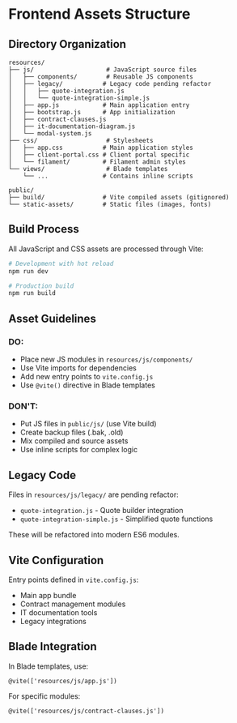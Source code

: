 # Frontend Assets Structure

## Directory Organization

```
resources/
├── js/                    # JavaScript source files
│   ├── components/        # Reusable JS components
│   ├── legacy/           # Legacy code pending refactor
│   │   ├── quote-integration.js
│   │   └── quote-integration-simple.js
│   ├── app.js            # Main application entry
│   ├── bootstrap.js      # App initialization
│   ├── contract-clauses.js
│   ├── it-documentation-diagram.js
│   └── modal-system.js
├── css/                   # Stylesheets
│   ├── app.css           # Main application styles
│   ├── client-portal.css # Client portal specific
│   └── filament/         # Filament admin styles
└── views/                 # Blade templates
    └── ...               # Contains inline scripts

public/
├── build/                # Vite compiled assets (gitignored)
└── static-assets/        # Static files (images, fonts)
```

## Build Process

All JavaScript and CSS assets are processed through Vite:

```bash
# Development with hot reload
npm run dev

# Production build
npm run build
```

## Asset Guidelines

### DO:
- Place new JS modules in `resources/js/components/`
- Use Vite imports for dependencies
- Add new entry points to `vite.config.js`
- Use `@vite()` directive in Blade templates

### DON'T:
- Put JS files in `public/js/` (use Vite build)
- Create backup files (.bak, .old)
- Mix compiled and source assets
- Use inline scripts for complex logic

## Legacy Code

Files in `resources/js/legacy/` are pending refactor:
- `quote-integration.js` - Quote builder integration
- `quote-integration-simple.js` - Simplified quote functions

These will be refactored into modern ES6 modules.

## Vite Configuration

Entry points defined in `vite.config.js`:
- Main app bundle
- Contract management modules
- IT documentation tools
- Legacy integrations

## Blade Integration

In Blade templates, use:
```blade
@vite(['resources/js/app.js'])
```

For specific modules:
```blade
@vite(['resources/js/contract-clauses.js'])
```